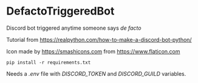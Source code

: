 # DefactoTriggeredBot

Discord bot triggered anytime someone says _de facto_

Tutorial from <https://realpython.com/how-to-make-a-discord-bot-python/>

Icon made by  <https://smashicons.com> from <https://www.flaticon.com>

    pip install -r requirements.txt

Needs a _.env_ file with _DISCORD_TOKEN_ and _DISCORD_GUILD_ variables.
